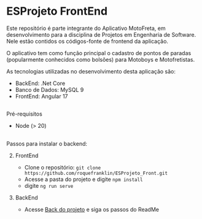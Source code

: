 # ESProjeto FrontEnd

Este repositório é parte integrante do Aplicativo MotoFreta, em desenvolvimento para a disciplina de Projetos em Engenharia de Software. Nele estão contidos os códigos-fonte de frontend da aplicação. 

O aplicativo tem como função principal o cadastro de pontos de paradas (popularmente conhecidos como bolsões) para Motoboys e Motofretistas.

As tecnologias utilizadas no desenvolvimento desta aplicação são:

- BackEnd: .Net Core 
- Banco de Dados: MySQL 9
- FrontEnd: Angular 17

##
Pré-requisitos
- Node (> 20)

##
Passos para instalar o backend:

2. FrontEnd
    - Clone o repositório: `git clone https://github.com/roquefranklin/ESProjeto_Front.git`
    - Acesse a pasta do projeto e digite `npm install`
    - digite `ng run serve`

1. BackEnd
    - Acesse [Back do projeto](https://github.com/roquefranklin/ESProjeto_Back "Back do projeto") e siga os passos do ReadMe